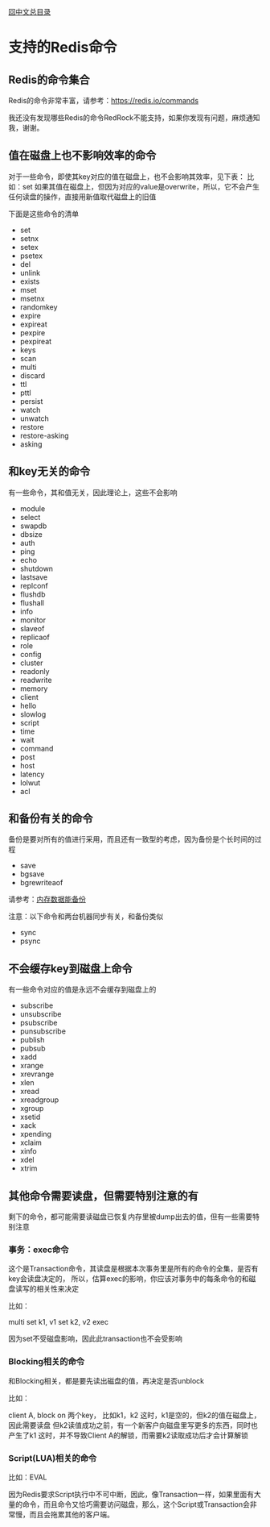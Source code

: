 [回中文总目录](menu_cn.md)

# 支持的Redis命令

## Redis的命令集合

Redis的命令非常丰富，请参考：https://redis.io/commands

我还没有发现哪些Redis的命令RedRock不能支持，如果你发现有问题，麻烦通知我，谢谢。

## 值在磁盘上也不影响效率的命令
对于一些命令，即使其key对应的值在磁盘上，也不会影响其效率，见下表：
比如：set
如果其值在磁盘上，但因为对应的value是overwrite，所以，它不会产生任何读盘的操作，直接用新值取代磁盘上的旧值

下面是这些命令的清单
* set
* setnx
* setex
* psetex
* del
* unlink
* exists
* mset
* msetnx
* randomkey
* expire
* expireat
* pexpire
* pexpireat
* keys
* scan
* multi
* discard
* ttl
* pttl
* persist
* watch
* unwatch
* restore
* restore-asking
* asking

## 和key无关的命令
有一些命令，其和值无关，因此理论上，这些不会影响
* module
* select
* swapdb
* dbsize
* auth
* ping
* echo
* shutdown
* lastsave
* replconf
* flushdb
* flushall
* info
* monitor
* slaveof
* replicaof
* role
* config
* cluster
* readonly
* readwrite
* memory
* client
* hello
* slowlog
* script
* time
* wait
* command
* post
* host
* latency
* lolwut
* acl

## 和备份有关的命令

备份是要对所有的值进行采用，而且还有一致型的考虑，因为备份是个长时间的过程

* save
* bgsave
* bgrewriteaof

请参考：[内存数据能备份](persistence_cn.md)

注意：以下命令和两台机器同步有关，和备份类似

* sync
* psync

## 不会缓存key到磁盘上命令
有一些命令对应的值是永远不会缓存到磁盘上的
* subscribe
* unsubscribe
* psubscribe
* punsubscribe
* publish
* pubsub
* xadd
* xrange
* xrevrange
* xlen
* xread
* xreadgroup
* xgroup
* xsetid
* xack
* xpending
* xclaim
* xinfo
* xdel
* xtrim

## 其他命令需要读盘，但需要特别注意的有

剩下的命令，都可能需要读磁盘已恢复内存里被dump出去的值，但有一些需要特别注意

### 事务：exec命令
这个是Transaction命令，其读盘是根据本次事务里是所有的命令的全集，是否有key会读盘决定的，
所以，估算exec的影响，你应该对事务中的每条命令的和磁盘读写的相关性来决定

比如：

multi
set k1, v1
set k2, v2
exec

因为set不受磁盘影响，因此此transaction也不会受影响

### Blocking相关的命令

和Blocking相关，都是要先读出磁盘的值，再决定是否unblock

比如：

client A, block on 两个key， 比如k1，k2
这时，k1是空的，但k2的值在磁盘上，因此需要读盘
但k2读值成功之前，有一个新客户向磁盘里写更多的东西，同时也产生了k1
这时，并不导致Client A的解锁，而需要k2读取成功后才会计算解锁

### Script(LUA)相关的命令

比如：EVAL

因为Redis要求Script执行中不可中断，因此，像Transaction一样，如果里面有大量的命令，而且命令又恰巧需要访问磁盘，那么，这个Script或Transaction会非常慢，而且会拖累其他的客户端。